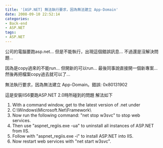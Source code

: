 ```yaml
---
title: '[ASP.NET] 無法執行要求，因為無法建立 App-Domain'
date: 2008-09-10 22:52:14
categories:
- Back-end
- ASP.NET
tags:
- ASP.NET
---
```

公司的電腦要跑asp.net...
但是不能執行，出現這個錯誤訊息...
不過還是沒解決問題...

<!--more-->

因為是copy過來的不能run...
但開新的可以run...
最後同事說直接開一個新專案...
然後再把檔案copy過去就可以了...

無法執行要求，因為無法建立 App-Domain。錯誤: 0x80131902 

這是安裝IIS6要跑ASP.NET 2.0時所碰到的問題 
解法如下 
1. With a command window, get to the latest version of .net under 
2. C:\Windows\Microsoft.Net\Framework\ 
3. Now run the following command: "net stop w3svc" to stop web services. 
4. Then use "aspnet_regiis.exe -ua" to uninstall all instances of ASP.NET from IIS. 
5. Follow with "aspnet_regiis.exe -i" to install ASP.NET into IIS. 
6. Now restart web services with "net start w3svc". 